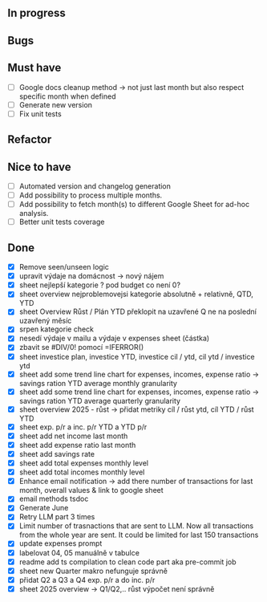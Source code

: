## In progress

## Bugs

## Must have

- [ ] Google docs cleanup method -> not just last month but also respect specific month when defined
- [ ] Generate new version
- [ ] Fix unit tests

## Refactor

## Nice to have

- [ ] Automated version and changelog generation
- [ ] Add possibility to process multiple months.
- [ ] Add possibility to fetch month(s) to different Google Sheet for ad-hoc analysis.
- [ ] Better unit tests coverage

## Done

- [x] Remove seen/unseen logic
- [x] upravit výdaje na domácnost -> nový nájem
- [x] sheet nejlepší kategorie ? pod budget co není 0?
- [x] sheet overview nejproblemovejsi kategorie absolutně + relativně, QTD, YTD
- [x] sheet Overview Růst / Plán YTD překlopit na uzavřené Q ne na poslední uzavřený měsíc
- [x] srpen kategorie check
- [x] nesedí výdaje v mailu a výdaje v expenses sheet (částka)
- [x] zbavit se #DIV/0! pomocí =IFERROR()
- [x] sheet investice plan, investice YTD, investice cil / ytd, cil ytd / investice ytd
- [x] sheet add some trend line chart for expenses, incomes, expense ratio -> savings ration YTD average monthly granularity
- [x] sheet add some trend line chart for expenses, incomes, expense ratio -> savings ration YTD average quarterly granularity
- [x] sheet overview 2025 - růst -> přidat metriky cíl / růst ytd, cíl YTD / růst YTD
- [x] sheet exp. p/r a inc. p/r YTD a YTD p/r
- [x] sheet add net income last month
- [x] sheet add expense ratio last month
- [x] sheet add savings rate
- [x] sheet add total expenses monthly level
- [x] sheet add total incomes monthly level
- [x] Enhance email notification -> add there number of transactions for last month, overall values & link to google sheet
- [x] email methods tsdoc
- [x] Generate June
- [x] Retry LLM part 3 times
- [x] Limit number of trasnactions that are sent to LLM. Now all transactions from the whole year are sent. It could be limited for last 150 transactions
- [x] update expenses prompt
- [x] labelovat 04, 05 manuálně v tabulce
- [x] readme add ts compilation to clean code part aka pre-commit job
- [x] sheet new Quarter makro nefunguje správně
- [x] přidat Q2 a Q3 a Q4 exp. p/r a do inc. p/r
- [x] sheet 2025 overview -> Q1/Q2,.. růst výpočet není správně
